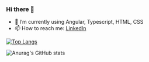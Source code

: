 ### Hi there 👋

- 🌱 I’m currently using Angular, Typescript, HTML, CSS
- 📫 How to reach me: [LinkedIn](https://www.linkedin.com/in/kubraergulkose/)

[![Top Langs](https://github-readme-stats.vercel.app/api/top-langs/?username=kubraergulkose&layout=compact)](https://github.com/kubraergulkose/github-readme-stats)

![Anurag's GitHub stats](https://github-readme-stats.vercel.app/api?username=kubraergulkose&show_icons=true)
